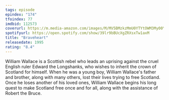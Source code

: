 ```yaml
---
tags: episode
epindex: "174"
tfoindex: 77
imdbid: 112573
coverurl: https://m.media-amazon.com/images/M/MV5BMzkzMmU0YTYtOWM3My00YzBmLWI0YzctOGYyNTkwMWE5MTJkXkEyXkFqcGdeQXVyNzkwMjQ5NzM@._V1_SY300_CR0,0,202,300_.jpg
spotifyurl: https://open.spotify.com/show/39lr9bBUcXgZRXsxTw1axM
title: "Braveheart"
releasedate: 1995
rating: "8.4"
---
```


William Wallace is a Scottish rebel who leads an uprising against the cruel English ruler Edward the Longshanks, who wishes to inherit the crown of Scotland for himself. When he was a young boy, William Wallace's father and brother, along with many others, lost their lives trying to free Scotland. Once he loses another of his loved ones, William Wallace begins his long quest to make Scotland free once and for all, along with the assistance of Robert the Bruce.